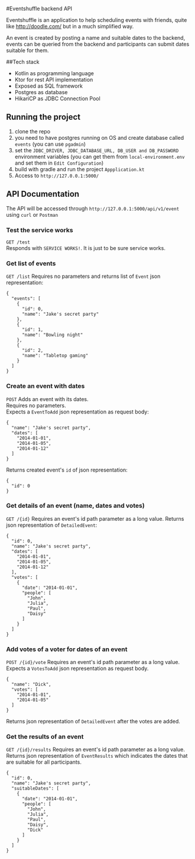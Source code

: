 #Eventshuffle backend API

Eventshuffle is an application to help scheduling events with friends, quite like http://doodle.com/ but in a much simplified way.<br>

An event is created by posting a name and suitable dates to the backend, events can be queried from the backend and participants can submit dates suitable for them.

##Tech stack

- Kotlin as programming language
- Ktor for rest API implementation
- Exposed as SQL framework
- Postgres as database
- HikariCP as JDBC Connection Pool

## Running the project

1. clone the repo
2. you need to have postgres running on OS and create database called `events` (you can use `pgadmin`)
3. set the `JDBC_DRIVER, JDBC_DATABASE_URL, DB_USER and DB_PASSWORD` environment variables (you can get them from `local-environment.env` and set them in `Edit Configuration`)
4. build with gradle and run the project `Appplication.kt`
5. Access to `http://127.0.0.1:5000/`

## API Documentation

The API will be accessed through `http://127.0.0.1:5000/api/v1/event` using `curl` or `Postman`

### Test the service works
`GET /test` <br/>
Responds with `SERVICE WORKS!`. It is just to be sure service works.

### Get list of events
`GET /list`
Requires no parameters and returns list of `Event` json representation:
```
{
  "events": [
    {
      "id": 0,
      "name": "Jake's secret party"
    },
    {
      "id": 1,
      "name": "Bowling night"
    },
    {
      "id": 2,
      "name": "Tabletop gaming"
    }
  ]
}
```

### Create an event with dates
`POST`
Adds an event with its dates.<br>
Requires no parameters.<br>
Expects a `EventToAdd` json representation as request body:
````
{
  "name": "Jake's secret party",
  "dates": [
    "2014-01-01",
    "2014-01-05",
    "2014-01-12"
  ]
}
````
Returns created event's `id` of json representation:
```
{
  "id": 0
}
```

### Get details of an event (name, dates and votes)
`GET /{id}`
Requires an event's id path parameter as a long value.
Returns json representation of `DetailedEvent`:
```
{
  "id": 0,
  "name": "Jake's secret party",
  "dates": [
    "2014-01-01",
    "2014-01-05",
    "2014-01-12"
  ],
  "votes": [
    {
      "date": "2014-01-01",
      "people": [
        "John",
        "Julia",
        "Paul",
        "Daisy"
      ]
    }
  ]
}
```

### Add votes of a voter for dates of an event
`POST /{id}/vote`
Requires an event's id path parameter as a long value.
Expects a `VotesToAdd` json representation as request body.
````
{
  "name": "Dick",
  "votes": [
    "2014-01-01",
    "2014-01-05"
  ]
}
````
Returns json representation of `DetailedEvent` after the votes are added.

### Get the results of an event
`GET /{id}/results`
Requires an event's id path parameter as a long value.
Returns json representation of `EventResults` which indicates the dates that are suitable for all participants.
```
{
  "id": 0,
  "name": "Jake's secret party",
  "suitableDates": [
    {
      "date": "2014-01-01",
      "people": [
        "John",
        "Julia",
        "Paul",
        "Daisy",
        "Dick"
      ]
    }
  ]
}
```



